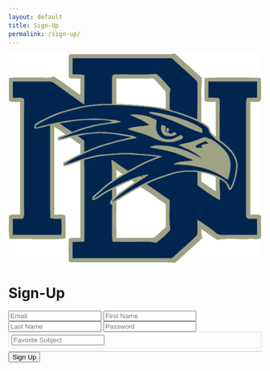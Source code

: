 ```yaml
---
layout: default
title: Sign-Up
permalink: /sign-up/
---
```


<html lang="en">
<head>
  <meta charset="UTF-8">
  <meta name="viewport" content="width=device-width, initial-scale=1.0">
  <title>Sign Up</title>
  <link rel="stylesheet" href="{{site.baseurl}}/signIn.css">
  <link rel="preconnect" href="https://fonts.googleapis.com">
  <link rel="preconnect" href="https://fonts.gstatic.com" crossorigin>
  <link href="https://fonts.googleapis.com/css2?family=Lexend:wght@100..900&display=swap" rel="stylesheet">
  <style>
    .tags-input-container {
      display: flex;
      align-items: center;
      flex-wrap: wrap;
      border: 1px solid #ddd;
      padding: 5px;
      border-radius: 3px;
      cursor: text;
    }

    .tags-input-container input {
      border: none;
      outline: none;
      flex: 1;
      padding: 5px;
    }

    .tag {
      background-color: #007BFF;
      color: white;
      padding: 5px 10px;
      margin: 2px;
      border-radius: 3px;
      display: flex;
      align-items: center;
    }

    .tag .remove-tag {
      margin-left: 10px;
      cursor: pointer;
    }

    .suggestions-container {
      z-index: 100;
      background-color: #fff;
      border: 1px solid #ddd;
      margin-top: 5px; /* Optional: Add some space between the input and dropdown */
    }

    .suggestion {
      padding: 8px;
      color: black;
      cursor: pointer;
    }

    .suggestion:hover {
      background-color: #f0f0f0;
    }
  </style>
</head>
<body class="light">
  <main id="main-holder">
    <div id="brand-logo">
      <img src="../images/icons/dnhs_logo.png" alt="Brand Logo">
    </div>
    <div id="login-div">
      <h1 id="login-header">Sign-Up</h1>
      <form id="login-form">
        <input type="text" name="username" id="username-field" class="login-form-field" placeholder="Email">
        <input type="text" name="firstname" id="firstname-field" class="login-form-field" placeholder="First Name">
        <input type="text" name="lastname" id="lastname-field" class="login-form-field" placeholder="Last Name">
        <input type="password" name="password" id="password-field" class="login-form-field" placeholder="Password">
        <div class="tags-input-container" id="tags-input-container">
          <input type="text" id="subject-input" placeholder="Favorite Subject">
        </div>
        <div id="subject-suggestions" class="suggestions-container"></div>
      </form>
      <input type="submit" value="Sign Up" id="login-form-submit">
    </div>
  </main>

  <script>
 window.onload = (event) => {
      console.log("Page is fully loaded");
      let DarkMode = localStorage.getItem('DarkMode');
      DarkMode = (DarkMode === 'true'); // Convert to boolean
      console.log(DarkMode);
      if (DarkMode) {
        document.body.classList.add('dark');
        document.body.classList.remove('light');
      } else {
        document.body.classList.add('light');
        document.body.classList.remove('dark');
      }
};

    const subjects = [
      'Biology', 'Chemistry', 'Physics', 'Computer Science', 'History', 'Engineering', 'Cybersecurity', 'Psychology','Bioengineering','Biochemistry','Calculus','Statistics','English','Literature','Physical Education','ENS','3D Animation','Studio Art','Music Theory','Art History','Government and Politics','Environmental Science'
    ];

    const selectedSubjects = []; // Array to store selected subjects

    document.getElementById('subject-input').addEventListener('input', function() {
      const input = this.value.toLowerCase();
      const suggestionsContainer = document.getElementById('subject-suggestions');
      suggestionsContainer.innerHTML = '';

      if (input) {
        const filteredSubjects = subjects.filter(subject => subject.toLowerCase().includes(input));
        filteredSubjects.forEach(subject => {
          const suggestionDiv = document.createElement('div');
          suggestionDiv.className = 'suggestion';
          suggestionDiv.textContent = subject;
          suggestionDiv.onclick = function() {
            addTag(subject);
            suggestionsContainer.innerHTML = '';
            document.getElementById('subject-input').value = '';
          };
          suggestionsContainer.appendChild(suggestionDiv);
        });
      }
    });

    document.addEventListener('click', function(event) {
      const suggestionsContainer = document.getElementById('subject-suggestions');
      if (!suggestionsContainer.contains(event.target) && event.target.id !== 'subject-input') {
        suggestionsContainer.innerHTML = '';
      }
    });

    document.getElementById('tags-input-container').addEventListener('click', function() {
      document.getElementById('subject-input').focus();
    });

    document.getElementById('subject-input').addEventListener('keydown', function(event) {
      if (event.key === 'Enter' && this.value.trim() !== '') {
        event.preventDefault();
        addTag(this.value.trim());
        this.value = '';
      }
    });

    function addTag(subject) {
      if (!selectedSubjects.includes(subject)) {
        selectedSubjects.push(subject);

        const tagsContainer = document.getElementById('tags-input-container');
        const tagDiv = document.createElement('div');
        tagDiv.className = 'tag';
        tagDiv.textContent = subject;

        const removeSpan = document.createElement('span');
        removeSpan.className = 'remove-tag';
        removeSpan.textContent = 'x';
        removeSpan.onclick = function() {
          removeTag(subject);
        };

        tagDiv.appendChild(removeSpan);
        tagsContainer.insertBefore(tagDiv, document.getElementById('subject-input'));

        console.log(selectedSubjects); // Log the array of selected subjects
      }
    }

    function removeTag(subject) {
      const index = selectedSubjects.indexOf(subject);
      if (index > -1) {
        selectedSubjects.splice(index, 1);
        const tagsContainer = document.getElementById('tags-input-container');
        tagsContainer.innerHTML = '';
        selectedSubjects.forEach(tag => addTag(tag));
        const inputField = document.createElement('input');
        inputField.type = 'text';
        inputField.id = 'subject-input';
        inputField.placeholder = 'Favorite Subject';
        inputField.addEventListener('input', function() {
          const input = this.value.toLowerCase();
          const suggestionsContainer = document.getElementById('subject-suggestions');
          suggestionsContainer.innerHTML = '';

          if (input) {
            const filteredSubjects = subjects.filter(subject => subject.toLowerCase().includes(input));
            filteredSubjects.forEach(subject => {
              const suggestionDiv = document.createElement('div');
              suggestionDiv.className = 'suggestion';
              suggestionDiv.textContent = subject;
              suggestionDiv.onclick = function() {
                addTag(subject);
                suggestionsContainer.innerHTML = '';
                document.getElementById('subject-input').value = '';
              };
              suggestionsContainer.appendChild(suggestionDiv);
            });
          }
        });
        tagsContainer.appendChild(inputField);

        console.log(selectedSubjects); // Log the array of selected subjects
      }
    }

    var local = "http://localhost:8911";
    var deployed = "https://jcc.stu.nighthawkcodingsociety.com";
    const currentUrl = window.location.href;
    var fetchUrl = deployed;
    if (currentUrl.includes("localhost") || currentUrl.includes("127.0.0.1")) {
        fetchUrl = local;
    }


    function displayErrorMessage(message) {
      // check if error message already exists 
      var existingErrorMessage = document.querySelector('.error-message');
      if (!existingErrorMessage) {
        var errorDiv = document.createElement('div');
        errorDiv.className = 'error-message';
        errorDiv.textContent = message;
        document.getElementById('login-div').appendChild(errorDiv);
      }
    }
    document.getElementById('login-form-submit').addEventListener('click', function(event) { //Used for backend
      event.preventDefault();

      const email = document.getElementById('username-field').value;
      const password = document.getElementById('password-field').value;
      const name = document.getElementById('firstname-field').value + ' ' + document.getElementById('lastname-field').value;
      const usn = email; // Assuming USN is the same as email
      const subjectsOfInterest = selectedSubjects;

      const requestBody = {
        email: email,
        password: password,
        name: name,
        usn: usn,
        subjectsOfInterest: subjectsOfInterest
      };

      console.log(requestBody);

      fetch(fetchUrl + '/api/person/post', {
        method: 'POST',
        headers: {
          'Content-Type': 'application/json'
        },
        body: JSON.stringify(requestBody)
      })
      .then(response => {
        if (!response.ok) {
          throw new Error('Network response was not ok');
        }
        return response.text().then(text => {
          // Try to parse the response as JSON
          try {
            return JSON.parse(text);
          } catch (error) {
            // If parsing fails, return the text as is
            return text;
          }
        });
      })
      .then(data => {
        console.log(data);
      })
      .catch(error => {
        console.error('There was a problem with your fetch operation:', error);
      });
      window.location.replace("{{site.baseurl}}/sign-in/");
    });
  </script>
</body>
</html>

